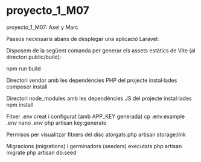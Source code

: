 # proyecto_1_M07
proyecto_1_M07: Axel y Marc

Passos necessaris abans de desplegar una aplicació Laravel:

Disposem de la següent comanda per generar els assets estàtics de Vite (al directori public/build):

npm run build

Directori vendor amb les dependències PHP del projecte instal·lades
composer install

Directori node_modules amb les dependències JS del projecte instal·lades
npm install

Fitxer .env creat i configurat (amb APP_KEY generada)
cp .env.example .env
nano .env
php artisan key:generate 

Permisos per visualitzar fitxers del disc atorgats
php artisan storage:link

Migracions (migrations) i germinadors (seeders) executats
php artisan migrate
php artisan db:seed

